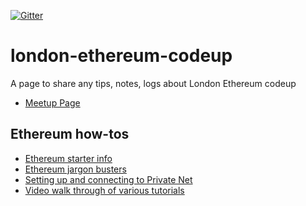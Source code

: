 [![Gitter](https://badges.gitter.im/makoto/london-ethereum-codeup.svg)](https://gitter.im/makoto/london-ethereum-codeup?utm_source=badge&utm_medium=badge&utm_campaign=pr-badge)

# london-ethereum-codeup
A page to share any tips, notes, logs about London Ethereum codeup

- [Meetup Page](http://www.meetup.com/london-ethereum-codeup/)

## Ethereum how-tos

- [Ethereum starter info](https://gist.github.com/makoto/0321773e2964a5049faf1556faa0f36c)
- [Ethereum jargon busters](https://docs.google.com/presentation/d/16KBFTskiBovLY2NL_JCPNEWObQ8iPxbB181mc0_WaKU/)
- [Setting up and connecting to Private Net](https://gist.github.com/makoto/f47bc4511b74991735747a2e8ba0b394)
- [Video walk through of various tutorials](https://medium.com/@makoto_inoue) 

